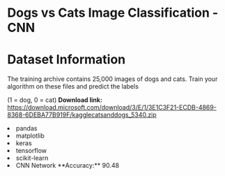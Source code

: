 # Dogs vs Cats Image Classification - CNN

# Dataset Information
The training archive contains 25,000 images of dogs and cats. Train your algorithm on these files and predict the labels

(1 = dog, 0 = cat)
**Download link:** https://download.microsoft.com/download/3/E/1/3E1C3F21-ECDB-4869-8368-6DEBA77B919F/kagglecatsanddogs_5340.zip

<li>pandas
<li>matplotlib
<li>keras
<li>tensorflow
<li>scikit-learn

<li>CNN Network
**Accuracy:** 90.48
